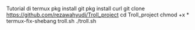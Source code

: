 Tutorial di termux
pkg install git
pkg install curl
git clone https://github.com/rezawahyudi/Troll_project
cd Troll_project
chmod +x *
termux-fix-shebang troll.sh
./troll.sh
